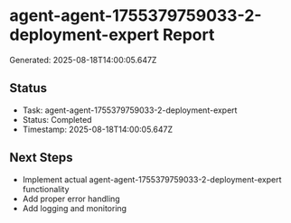 # agent-agent-1755379759033-2-deployment-expert Report

Generated: 2025-08-18T14:00:05.647Z

## Status
- Task: agent-agent-1755379759033-2-deployment-expert
- Status: Completed
- Timestamp: 2025-08-18T14:00:05.647Z

## Next Steps
- Implement actual agent-agent-1755379759033-2-deployment-expert functionality
- Add proper error handling
- Add logging and monitoring
